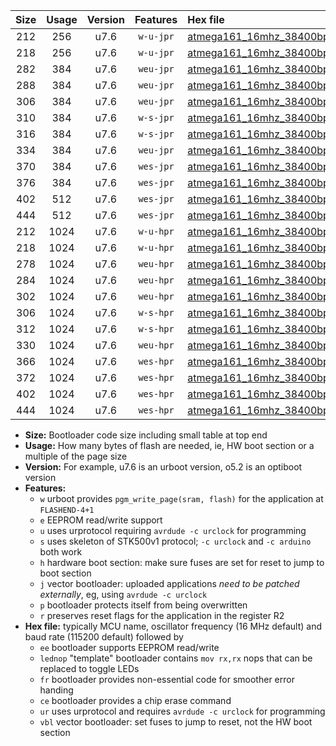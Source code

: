 |Size|Usage|Version|Features|Hex file|
|:-:|:-:|:-:|:-:|:--|
|212|256|u7.6|`w-u-jpr`|[atmega161_16mhz_38400bps_ur_vbl.hex](https://raw.githubusercontent.com/stefanrueger/urboot/main/bootloaders/atmega161/fcpu_16mhz/38400_bps/atmega161_16mhz_38400bps_ur_vbl.hex)|
|218|256|u7.6|`w-u-jpr`|[atmega161_16mhz_38400bps_lednop_ur_vbl.hex](https://raw.githubusercontent.com/stefanrueger/urboot/main/bootloaders/atmega161/fcpu_16mhz/38400_bps/atmega161_16mhz_38400bps_lednop_ur_vbl.hex)|
|282|384|u7.6|`weu-jpr`|[atmega161_16mhz_38400bps_ee_ur_vbl.hex](https://raw.githubusercontent.com/stefanrueger/urboot/main/bootloaders/atmega161/fcpu_16mhz/38400_bps/atmega161_16mhz_38400bps_ee_ur_vbl.hex)|
|288|384|u7.6|`weu-jpr`|[atmega161_16mhz_38400bps_ee_lednop_ur_vbl.hex](https://raw.githubusercontent.com/stefanrueger/urboot/main/bootloaders/atmega161/fcpu_16mhz/38400_bps/atmega161_16mhz_38400bps_ee_lednop_ur_vbl.hex)|
|306|384|u7.6|`weu-jpr`|[atmega161_16mhz_38400bps_ee_lednop_fr_ur_vbl.hex](https://raw.githubusercontent.com/stefanrueger/urboot/main/bootloaders/atmega161/fcpu_16mhz/38400_bps/atmega161_16mhz_38400bps_ee_lednop_fr_ur_vbl.hex)|
|310|384|u7.6|`w-s-jpr`|[atmega161_16mhz_38400bps_vbl.hex](https://raw.githubusercontent.com/stefanrueger/urboot/main/bootloaders/atmega161/fcpu_16mhz/38400_bps/atmega161_16mhz_38400bps_vbl.hex)|
|316|384|u7.6|`w-s-jpr`|[atmega161_16mhz_38400bps_lednop_vbl.hex](https://raw.githubusercontent.com/stefanrueger/urboot/main/bootloaders/atmega161/fcpu_16mhz/38400_bps/atmega161_16mhz_38400bps_lednop_vbl.hex)|
|334|384|u7.6|`weu-jpr`|[atmega161_16mhz_38400bps_ee_lednop_fr_ce_ur_vbl.hex](https://raw.githubusercontent.com/stefanrueger/urboot/main/bootloaders/atmega161/fcpu_16mhz/38400_bps/atmega161_16mhz_38400bps_ee_lednop_fr_ce_ur_vbl.hex)|
|370|384|u7.6|`wes-jpr`|[atmega161_16mhz_38400bps_ee_vbl.hex](https://raw.githubusercontent.com/stefanrueger/urboot/main/bootloaders/atmega161/fcpu_16mhz/38400_bps/atmega161_16mhz_38400bps_ee_vbl.hex)|
|376|384|u7.6|`wes-jpr`|[atmega161_16mhz_38400bps_ee_lednop_vbl.hex](https://raw.githubusercontent.com/stefanrueger/urboot/main/bootloaders/atmega161/fcpu_16mhz/38400_bps/atmega161_16mhz_38400bps_ee_lednop_vbl.hex)|
|402|512|u7.6|`wes-jpr`|[atmega161_16mhz_38400bps_ee_lednop_fr_vbl.hex](https://raw.githubusercontent.com/stefanrueger/urboot/main/bootloaders/atmega161/fcpu_16mhz/38400_bps/atmega161_16mhz_38400bps_ee_lednop_fr_vbl.hex)|
|444|512|u7.6|`wes-jpr`|[atmega161_16mhz_38400bps_ee_lednop_fr_ce_vbl.hex](https://raw.githubusercontent.com/stefanrueger/urboot/main/bootloaders/atmega161/fcpu_16mhz/38400_bps/atmega161_16mhz_38400bps_ee_lednop_fr_ce_vbl.hex)|
|212|1024|u7.6|`w-u-hpr`|[atmega161_16mhz_38400bps_ur.hex](https://raw.githubusercontent.com/stefanrueger/urboot/main/bootloaders/atmega161/fcpu_16mhz/38400_bps/atmega161_16mhz_38400bps_ur.hex)|
|218|1024|u7.6|`w-u-hpr`|[atmega161_16mhz_38400bps_lednop_ur.hex](https://raw.githubusercontent.com/stefanrueger/urboot/main/bootloaders/atmega161/fcpu_16mhz/38400_bps/atmega161_16mhz_38400bps_lednop_ur.hex)|
|278|1024|u7.6|`weu-hpr`|[atmega161_16mhz_38400bps_ee_ur.hex](https://raw.githubusercontent.com/stefanrueger/urboot/main/bootloaders/atmega161/fcpu_16mhz/38400_bps/atmega161_16mhz_38400bps_ee_ur.hex)|
|284|1024|u7.6|`weu-hpr`|[atmega161_16mhz_38400bps_ee_lednop_ur.hex](https://raw.githubusercontent.com/stefanrueger/urboot/main/bootloaders/atmega161/fcpu_16mhz/38400_bps/atmega161_16mhz_38400bps_ee_lednop_ur.hex)|
|302|1024|u7.6|`weu-hpr`|[atmega161_16mhz_38400bps_ee_lednop_fr_ur.hex](https://raw.githubusercontent.com/stefanrueger/urboot/main/bootloaders/atmega161/fcpu_16mhz/38400_bps/atmega161_16mhz_38400bps_ee_lednop_fr_ur.hex)|
|306|1024|u7.6|`w-s-hpr`|[atmega161_16mhz_38400bps.hex](https://raw.githubusercontent.com/stefanrueger/urboot/main/bootloaders/atmega161/fcpu_16mhz/38400_bps/atmega161_16mhz_38400bps.hex)|
|312|1024|u7.6|`w-s-hpr`|[atmega161_16mhz_38400bps_lednop.hex](https://raw.githubusercontent.com/stefanrueger/urboot/main/bootloaders/atmega161/fcpu_16mhz/38400_bps/atmega161_16mhz_38400bps_lednop.hex)|
|330|1024|u7.6|`weu-hpr`|[atmega161_16mhz_38400bps_ee_lednop_fr_ce_ur.hex](https://raw.githubusercontent.com/stefanrueger/urboot/main/bootloaders/atmega161/fcpu_16mhz/38400_bps/atmega161_16mhz_38400bps_ee_lednop_fr_ce_ur.hex)|
|366|1024|u7.6|`wes-hpr`|[atmega161_16mhz_38400bps_ee.hex](https://raw.githubusercontent.com/stefanrueger/urboot/main/bootloaders/atmega161/fcpu_16mhz/38400_bps/atmega161_16mhz_38400bps_ee.hex)|
|372|1024|u7.6|`wes-hpr`|[atmega161_16mhz_38400bps_ee_lednop.hex](https://raw.githubusercontent.com/stefanrueger/urboot/main/bootloaders/atmega161/fcpu_16mhz/38400_bps/atmega161_16mhz_38400bps_ee_lednop.hex)|
|402|1024|u7.6|`wes-hpr`|[atmega161_16mhz_38400bps_ee_lednop_fr.hex](https://raw.githubusercontent.com/stefanrueger/urboot/main/bootloaders/atmega161/fcpu_16mhz/38400_bps/atmega161_16mhz_38400bps_ee_lednop_fr.hex)|
|444|1024|u7.6|`wes-hpr`|[atmega161_16mhz_38400bps_ee_lednop_fr_ce.hex](https://raw.githubusercontent.com/stefanrueger/urboot/main/bootloaders/atmega161/fcpu_16mhz/38400_bps/atmega161_16mhz_38400bps_ee_lednop_fr_ce.hex)|

- **Size:** Bootloader code size including small table at top end
- **Usage:** How many bytes of flash are needed, ie, HW boot section or a multiple of the page size
- **Version:** For example, u7.6 is an urboot version, o5.2 is an optiboot version
- **Features:**
  + `w` urboot provides `pgm_write_page(sram, flash)` for the application at `FLASHEND-4+1`
  + `e` EEPROM read/write support
  + `u` uses urprotocol requiring `avrdude -c urclock` for programming
  + `s` uses skeleton of STK500v1 protocol; `-c urclock` and `-c arduino` both work
  + `h` hardware boot section: make sure fuses are set for reset to jump to boot section
  + `j` vector bootloader: uploaded applications *need to be patched externally*, eg, using `avrdude -c urclock`
  + `p` bootloader protects itself from being overwritten
  + `r` preserves reset flags for the application in the register R2
- **Hex file:** typically MCU name, oscillator frequency (16 MHz default) and baud rate (115200 default) followed by
  + `ee` bootloader supports EEPROM read/write
  + `lednop` "template" bootloader contains `mov rx,rx` nops that can be replaced to toggle LEDs
  + `fr` bootloader provides non-essential code for smoother error handing
  + `ce` bootloader provides a chip erase command
  + `ur` uses urprotocol and requires `avrdude -c urclock` for programming
  + `vbl` vector bootloader: set fuses to jump to reset, not the HW boot section
